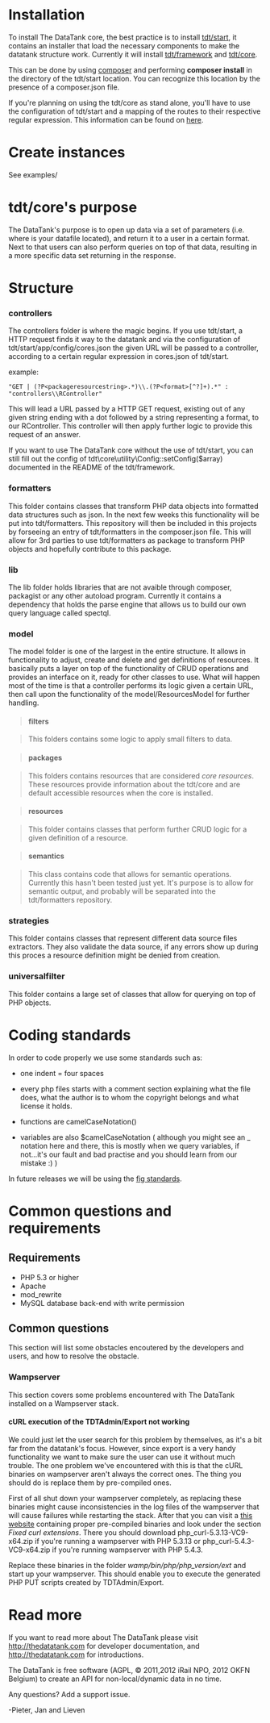 # Installation

To install The DataTank core, the best practice is to install [tdt/start](https://www.github.com/tdt/start), it contains an installer that load the necessary components to make the datatank structure work. Currently it will install [tdt/framework](https://www.github.com/tdt/framework) and [tdt/core](https://www.github.com/tdt/core).

This can be done by using [composer](http://getcomposer.org/) and performing <b>composer install</b> in the directory of the tdt/start location. You can recognize this location by the presence of a composer.json file.

If you're planning on using the tdt/core as stand alone, you'll have to use the configuration of tdt/start and a mapping of the routes to their respective regular expression. This information can be found on [here](https://github.com/tdt/start/blob/master/app/config/cores.example.json).

# Create instances

See examples/

# tdt/core's purpose

The DataTank's purpose is to open up data via a set of parameters (i.e. where is your datafile located), and return it to a user in a certain format. Next to that users can also perform
queries on top of that data, resulting in a more specific data set returning in the response.

# Structure

### controllers

The controllers folder is where the magic begins. If you use tdt/start, a HTTP request finds it way to the datatank and via the configuration of tdt/start/app/config/cores.json the given URL will be passed
to a controller, according to a certain regular expression in cores.json of tdt/start.

example:
```
"GET | (?P<packageresourcestring>.*)\\.(?P<format>[^?]+).*" : "controllers\\RController"
```

This will lead a URL passed by a HTTP GET request, existing out of any given string ending with a dot followed by a string representing a format, to our RController. This controller will then apply further logic to provide
this request of an answer.

If you want to use The DataTank core without the use of tdt/start, you can still fill out the config of tdt\core\utility\Config::setConfig($array) documented in the README of the tdt/framework.

### formatters

This folder contains classes that transform PHP data objects into formatted data structures such as json. In the next few weeks this functionality will be put into tdt/formatters. This repository
will then be included in this projects by forseeing an entry of tdt/formatters in the composer.json file. This will allow for 3rd parties to use tdt/formatters as package to transform PHP objects
and hopefully contribute to this package.

### lib

The lib folder holds libraries that are not avaible through composer, packagist or any other autoload program. Currently it contains a dependency that holds the parse engine that allows us to build our own query language
called spectql.

### model

The model folder is one of the largest in the entire structure. It allows in functionality to adjust, create and delete and get definitions of resources. It basically puts a layer on top of
the functionality of CRUD operations and provides an interface on it, ready for other classes to use. What will happen most of the time is that a controller performs its logic given a certain URL, then call upon
the functionality of the model/ResourcesModel for further handling.

> #### filters

> This folders contains some logic to apply small filters to data.

> #### packages

> This folders contains resources that are considered _core_ _resources_. These resources provide information about the tdt/core and are default accessible resources when the core is installed.

> #### resources

> This folder contains classes that perform further CRUD logic for a given definition of a resource.

> #### semantics

> This class contains code that allows for semantic operations. Currently this hasn't been tested just yet. It's purpose is to allow for semantic output, and probably will be separated into the tdt/formatters repository.

### strategies

This folder contains classes that represent different data source files extractors. They also validate the data source, if any errors show up during this proces a resource definition might be
denied from creation.

### universalfilter

This folder contains a large set of classes that allow for querying on top of PHP objects.

# Coding standards

In order to code properly we use some standards such as:

* one indent = four spaces

* every php files starts with a comment section explaining what the file does, what the author is
  to whom the copyright belongs and what license it holds.

* functions are camelCaseNotation()

* variables are also $camelCaseNotation ( although you might see an _ notation here and there, this is mostly when we query variables, if not...it's our fault and bad practise and you should learn from our mistake :) )

In future releases we will be using the [fig standards](http://www.php-fig.org/).

# Common questions and requirements

## Requirements

* PHP 5.3 or higher
* Apache
* mod_rewrite
* MySQL database back-end with write permission

## Common questions

This section will list some obstacles encoutered by the developers and users, and how to resolve the obstacle.

### Wampserver

This section covers some problems encountered with The DataTank installed on a Wampserver stack.

#### cURL execution of the TDTAdmin/Export not working

We could just let the user search for this problem by themselves, as it's a bit far from the datatank's focus. However, since export is a very handy functionality we want to make sure the user can 
use it without much trouble. The one problem we've encountered with this is that the cURL binaries on wampserver aren't always the correct ones. The thing you should do is replace them by pre-compiled ones.

First of all shut down your wampserver completely, as replacing these binaries might cause inconsistencies in the log files of the wampserver that will cause failures while restarting the stack.
After that you can visit a [this website](http://www.anindya.com/php-5-4-3-and-php-5-3-13-x64-64-bit-for-windows/) containing proper pre-compiled binaries and look under the section _Fixed_ _curl_ _extensions_.
There you should download php\_curl-5.3.13-VC9-x64.zip if you're running a wampserver with PHP 5.3.13 or php\_curl-5.4.3-VC9-x64.zip if you're running wampserver with PHP 5.4.3.

Replace these binaries in the folder _wamp/bin/php/php\_version/ext_ and start up your wampserver. This should enable you to execute the generated PHP PUT scripts created by TDTAdmin/Export.

# Read more

If you want to read more about The DataTank please visit http://thedatatank.com for developer documentation, and http://thedatatank.com for introductions.

The DataTank is free software (AGPL, © 2011,2012 iRail NPO, 2012 OKFN Belgium) to create an API for non-local/dynamic data in no time.

Any questions? Add a support issue.

-Pieter, Jan and Lieven
